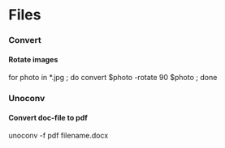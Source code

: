 # Files

### Convert

#### Rotate images
for photo in *.jpg ; do convert $photo -rotate 90 $photo ; done

### Unoconv

#### Convert doc-file to pdf
unoconv -f pdf filename.docx
